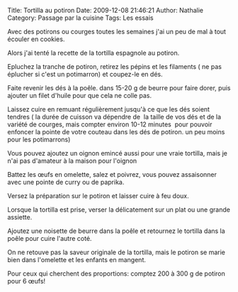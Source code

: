 Title: Tortilla au potiron
Date: 2009-12-08 21:46:21
Author: Nathalie
Category: Passage par la cuisine
Tags: Les essais

Avec des potirons ou courges toutes les semaines j'ai un peu de mal à
tout écouler en cookies.

Alors j'ai tenté la recette de la tortilla espagnole au potiron.

Epluchez la tranche de potiron, retirez les pépins et les filaments ( ne
pas éplucher si c'est un potimarron) et coupez-le en dés.

Faite revenir les dés à la poêle. dans 15-20 g de beurre pour faire
dorer, puis ajouter un filet d'huile pour que cela ne colle pas.

Laissez cuire en remuant régulièrement jusqu'à ce que les dés soient
tendres ( la durée de cuisson va dépendre de  la taille de vos dés et de
la variété de courges, mais compter environ 10-12 minutes  pour pouvoir
enfoncer la pointe de votre couteau dans les dés de potiron. un peu
moins pour les potimarrons)

Vous pouvez ajoutez un oignon emincé aussi pour une vraie tortilla, mais
je n'ai pas d'amateur à la maison pour l'oignon

Battez les œufs en omelette, salez et poivrez, vous pouvez assaisonner
avec une pointe de curry ou de paprika.

Versez la préparation sur le potiron et laisser cuire à feu doux.

Lorsque la tortilla est prise, verser la délicatement sur un plat ou une
grande assiette.

Ajoutez une noisette de beurre dans la poêle et retournez le tortilla
dans la poêle pour cuire l'autre coté.

On ne retouve pas la saveur originale de la tortilla, mais le potiron se
marie bien dans l'omelette et les enfants en mangent.

Pour ceux qui cherchent des proportions: comptez 200 à 300 g de potiron
pour 6 œufs!


